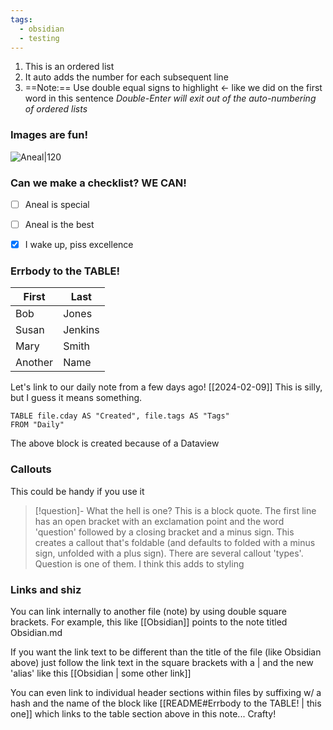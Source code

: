 ```yaml
---
tags:
  - obsidian
  - testing
---
```



1. This is an ordered list
2. It auto adds the number for each subsequent line
3. ==Note:== Use double equal signs to highlight <- like we did on the first word in this sentence
*Double-Enter will exit out of the auto-numbering of ordered lists*

### Images are fun!
![Aneal|120](https://anealkhimani.com/assets/img/avatar2.jpg)

### Can we make a checklist?  WE CAN!
- [ ] Aneal is special
- [ ] Aneal is the best
- [x] I wake up, piss excellence


### Errbody to the TABLE!
| **First** | **Last** |
| ---- | ---- |
| Bob | Jones |
| Susan | Jenkins |
| Mary | Smith |
| Another | Name |




Let's link to our daily note from a few days ago! [[2024-02-09]]
This is silly, but I guess it means something.

```dataview
TABLE file.cday AS "Created", file.tags AS "Tags"
FROM "Daily"
```

The above block is created because of a Dataview

### Callouts
This could be handy if you use it
>[!question]- What the hell is one?
>This is a block quote.  The first line has an open bracket with an exclamation point and the word 'question' followed by a closing bracket and a minus sign.  This creates a callout that's foldable (and defaults to folded with a minus sign, unfolded with a plus sign).  There are several callout 'types'.  Question is one of them.  I think this adds to styling


### Links and shiz
You can link internally to another file (note) by using double square brackets.
For example, this like [[Obsidian]] points to the note titled Obsidian.md

If you want the link text to be different than the title of the file (like Obsidian above) just follow the link text in the square brackets with a | and the new 'alias' like this [[Obsidian | some other link]]

You can even link to individual header sections within files by suffixing w/ a hash and the name of the block like [[README#Errbody to the TABLE! | this one]] which links to the table section above in this note...  Crafty!


